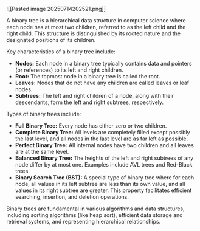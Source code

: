 
![[Pasted image 20250714202521.png]]

A binary tree is a hierarchical data structure in computer science where each node has at most two children, referred to as the left child and the right child. This structure is distinguished by its rooted nature and the designated positions of its children. 

Key characteristics of a binary tree include:

- **Nodes:** Each node in a binary tree typically contains data and pointers (or references) to its left and right children.
- **Root:** The topmost node in a binary tree is called the root. 
- **Leaves:** Nodes that do not have any children are called leaves or leaf nodes.
- **Subtrees:** The left and right children of a node, along with their descendants, form the left and right subtrees, respectively.

Types of binary trees include:

- **Full Binary Tree:** Every node has either zero or two children.
- **Complete Binary Tree:** All levels are completely filled except possibly the last level, and all nodes in the last level are as far left as possible.
- **Perfect Binary Tree:** All internal nodes have two children and all leaves are at the same level.
- **Balanced Binary Tree:** The heights of the left and right subtrees of any node differ by at most one. Examples include AVL trees and Red-Black trees.
- **Binary Search Tree (BST):** A special type of binary tree where for each node, all values in its left subtree are less than its own value, and all values in its right subtree are greater. This property facilitates efficient searching, insertion, and deletion operations.

Binary trees are fundamental in various algorithms and data structures, including sorting algorithms (like heap sort), efficient data storage and retrieval systems, and representing hierarchical relationships.